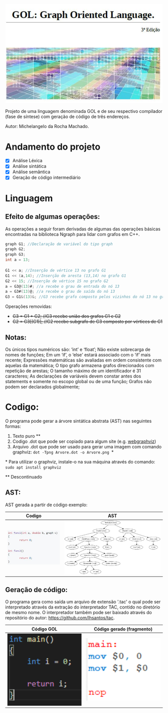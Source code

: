 ![Screenshot](Figures/Capturar.JPG)

Projeto de uma linguagem denominada GOL e de seu respectivo compilador (fase de síntese) com geração de código de três endereços.

Autor: Michelangelo da Rocha Machado.

# Andamento do projeto
- [x] Análise Léxica
- [x] Análise sintática
- [x] Análise semântica
- [x] Geração de código intermediário

# Linguagem
## Efeito de algumas operações:

As operações a seguir foram derivadas de algumas das operações
básicas encontradas na biblioteca Ngraph para lidar com grafos em C++.

```c
graph G1; //Declaração de variável do tipo graph
graph G2;
graph G3;
int a = 13;

G1 << a; //Inserção de vértice 13 no grafo G1
G1 << (a,14); //Inserção de aresta (13,14) no grafo G1
G2 << 15; //Inserção de vértice 15 no grafo G2
a = G3@(13)#; //a recebe o grau de entrada do nó 13
a = G3#(13)@; //a recebe o grau de saída do nó 13
G3 = G1&(13)&; //G3 recebe grafo composto pelos vizinhos do nó 13 no grafo G1
```
Operações removidas:
* ~~G3 = G1 + G2; //G3 recebe união dos grafos G1 e G2~~
* ~~G2 = G3[(G1)]; //G2 recebe subgrafo de G3 composto por vértices de G1~~

## Notas:

Os únicos tipos numéricos são: ‘int’ e ‘float’; Não existe sobrecarga de nomes de funções; Em um ‘if’, o ‘else' estará associado com o ‘if’ mais recente; Expressões matemáticas são avaliadas em ordem consistente com aquelas da matemática; O tipo grafo armazena grafos direcionados com repetição de arestas; O tamanho máximo de um identificador é 31 caracteres; As declarações de variáveis devem constar antes dos statements e somente no escopo global ou de uma função; Grafos não podem ser declarados globalmente;

# Codigo:

O programa pode gerar a árvore sintática abstrata (AST) nas seguintes formas:
1. Texto puro **
2. Codigo .dot que pode ser copiado para algum site (e.g. [webgraphviz](http://www.webgraphviz.com/)) 
3. Arquivo .dot que pode ser usado para gerar uma imagem com comando graphviz: ```dot -Tpng Arvore.dot -o Arvore.png ```*

\* Para utilizar o graphviz, instale-o na sua máquina através do comando: ```sudo apt install graphviz```

\*\* Descontinuado

## AST:
AST gerada a partir de código exemplo:

| Codigo        | AST           |
| ------------- |:-------------:|
| <img src="https://github.com/michelangelo246/Compilador/blob/master/Figures/Codigo.PNG" width="250">      | <img src="https://github.com/michelangelo246/Compilador/blob/master/Figures/Arvore.png" width="500">

## Geração de código:
O programa gera como saída um arquivo de extensão '.tac' o qual pode ser interpretado através da extração do interpretador TAC, contido no diretório de mesmo nome. O interpretador também pode ser baixado através do repositório do autor: https://github.com/lhsantos/tac.

| Código GOL    | Código gerado (fragmento) |
| ------------- |:-------------:|
| <img src="https://github.com/michelangelo246/Compilador/blob/master/Figures/CodigoGOL.PNG" width="250">      | <img src="https://github.com/michelangelo246/Compilador/blob/master/Figures/CodigoTAC.PNG" width="250">
